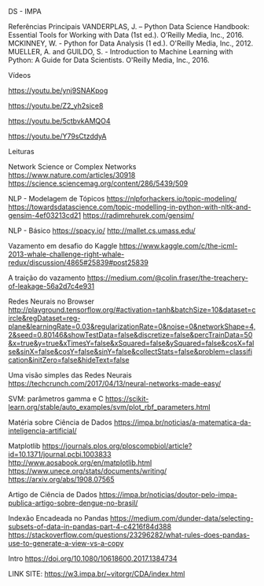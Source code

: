 DS - IMPA 

Referências Principais
VANDERPLAS, J. – Python Data Science Handbook: Essential Tools for Working with Data (1st ed.). O’Reilly Media, Inc., 2016.
MCKINNEY, W. - Python for Data Analysis (1 ed.). O'Reilly Media, Inc., 2012.
MUELLER, A. and GUILDO, S. - Introduction to Machine Learning with Python: A Guide for Data Scientists. O'Reilly Media, Inc., 2016.


Vídeos


https://youtu.be/ynj9SNAKpog

https://youtu.be/Z2_yh2sice8

https://youtu.be/5ctbvkAMQO4

https://youtu.be/Y79sCtzddyA


Leituras

Network Science or Complex Networks
https://www.nature.com/articles/30918
https://science.sciencemag.org/content/286/5439/509


NLP - Modelagem de Tópicos
https://nlpforhackers.io/topic-modeling/
https://towardsdatascience.com/topic-modelling-in-python-with-nltk-and-gensim-4ef03213cd21
https://radimrehurek.com/gensim/


NLP - Básico
https://spacy.io/
http://mallet.cs.umass.edu/


Vazamento em desafio do Kaggle
https://www.kaggle.com/c/the-icml-2013-whale-challenge-right-whale-redux/discussion/4865#25839#post25839


A traição do vazamento
https://medium.com/@colin.fraser/the-treachery-of-leakage-56a2d7c4e931


Redes Neurais no Browser
http://playground.tensorflow.org/#activation=tanh&batchSize=10&dataset=circle&regDataset=reg-plane&learningRate=0.03&regularizationRate=0&noise=0&networkShape=4,2&seed=0.80146&showTestData=false&discretize=false&percTrainData=50&x=true&y=true&xTimesY=false&xSquared=false&ySquared=false&cosX=false&sinX=false&cosY=false&sinY=false&collectStats=false&problem=classification&initZero=false&hideText=false



Uma visão simples das Redes Neurais
https://techcrunch.com/2017/04/13/neural-networks-made-easy/


SVM: parâmetros gamma e C
https://scikit-learn.org/stable/auto_examples/svm/plot_rbf_parameters.html


Matéria sobre Ciência de Dados
https://impa.br/noticias/a-matematica-da-inteligencia-artificial/


Matplotlib
https://journals.plos.org/ploscompbiol/article?id=10.1371/journal.pcbi.1003833
http://www.aosabook.org/en/matplotlib.html
https://www.unece.org/stats/documents/writing/
https://arxiv.org/abs/1908.07565


Artigo de Ciência de Dados
https://impa.br/noticias/doutor-pelo-impa-publica-artigo-sobre-dengue-no-brasil/


Indexão Encadeada no Pandas
https://medium.com/dunder-data/selecting-subsets-of-data-in-pandas-part-4-c4216f84d388
https://stackoverflow.com/questions/23296282/what-rules-does-pandas-use-to-generate-a-view-vs-a-copy


Intro
https://doi.org/10.1080/10618600.2017.1384734


LINK SITE: https://w3.impa.br/~vitorgr/CDA/index.html
